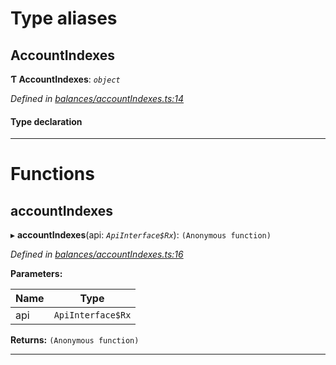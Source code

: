 

# Type aliases

<a id="accountindexes"></a>

##  AccountIndexes

**Ƭ AccountIndexes**: *`object`*

*Defined in [balances/accountIndexes.ts:14](https://github.com/polkadot-js/api/blob/aa8e613/packages/api-derive/src/balances/accountIndexes.ts#L14)*

#### Type declaration

[index: `string`]: `AccountIndex`

___

# Functions

<a id="accountindexes-1"></a>

##  accountIndexes

▸ **accountIndexes**(api: *`ApiInterface$Rx`*): `(Anonymous function)`

*Defined in [balances/accountIndexes.ts:16](https://github.com/polkadot-js/api/blob/aa8e613/packages/api-derive/src/balances/accountIndexes.ts#L16)*

**Parameters:**

| Name | Type |
| ------ | ------ |
| api | `ApiInterface$Rx` |

**Returns:** `(Anonymous function)`

___

